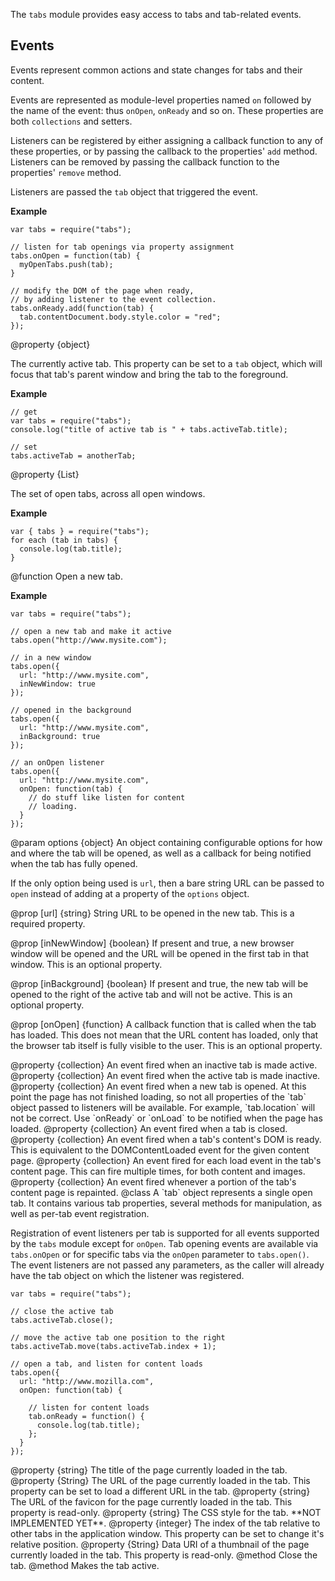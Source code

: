 <!-- contributed by Dietrich Ayala [dietrich@mozilla.com]  -->
<!-- edited by Noelle Murata [fiveinchpixie@gmail.com]  -->


The `tabs` module provides easy access to tabs and tab-related events.

Events
------

Events represent common actions and state changes for tabs and their content.

Events are represented as module-level properties named `on` followed by the
name of the event: thus `onOpen`, `onReady` and so on. These properties are
both `collections` and setters.

Listeners can be registered by either assigning a callback function to any
of these properties, or by passing the callback to the properties' `add`
method.  Listeners can be removed by passing the callback function to the
properties' `remove` method.

Listeners are passed the `tab` object that triggered the event.

**Example**

    var tabs = require("tabs");

    // listen for tab openings via property assignment
    tabs.onOpen = function(tab) {
      myOpenTabs.push(tab);
    }

    // modify the DOM of the page when ready,
    // by adding listener to the event collection.
    tabs.onReady.add(function(tab) {
      tab.contentDocument.body.style.color = "red";
    });

<api name="activeTab">
@property {object}

The currently active tab.  This property can be set to a `tab` object, which
will focus that tab's parent window and bring the tab to the foreground.

**Example**

    // get
    var tabs = require("tabs");
    console.log("title of active tab is " + tabs.activeTab.title);

    // set
    tabs.activeTab = anotherTab;

</api>

<api name="tabs">
@property {List}

The set of open tabs, across all open windows.

**Example**

    var { tabs } = require("tabs");
    for each (tab in tabs) {
      console.log(tab.title);
    }

</api>

<api name="open">
@function
Open a new tab.

**Example**

    var tabs = require("tabs");

    // open a new tab and make it active
    tabs.open("http://www.mysite.com");

    // in a new window
    tabs.open({
      url: "http://www.mysite.com",
      inNewWindow: true
    });

    // opened in the background
    tabs.open({
      url: "http://www.mysite.com",
      inBackground: true
    });

    // an onOpen listener
    tabs.open({
      url: "http://www.mysite.com",
      onOpen: function(tab) {
        // do stuff like listen for content
        // loading.
      }
    });

@param options {object}
An object containing configurable options for how and where the tab will be
opened, as well as a callback for being notified when the tab has fully opened.

If the only option being used is `url`, then a bare string URL can be passed to
`open` instead of adding at a property of the `options` object.

@prop [url] {string}
String URL to be opened in the new tab.
This is a required property.

@prop [inNewWindow] {boolean}
If present and true, a new browser window will be opened and the URL will be
opened in the first tab in that window. This is an optional property.

@prop [inBackground] {boolean}
If present and true, the new tab will be opened to the right of the active tab
and will not be active. This is an optional property.

@prop [onOpen] {function}
A callback function that is called when the tab has loaded. This does not mean
that the URL content has loaded, only that the browser tab itself is fully
visible to the user. This is an optional property.

</api>

<api name="onActivate">
@property {collection}
An event fired when an inactive tab is made active.
</api>

<api name="onDeactivate">
@property {collection}
An event fired when the active tab is made inactive.
</api>

<api name="onOpen">
@property {collection}
An event fired when a new tab is opened. At this point the page has not
finished loading, so not all properties of the `tab` object passed to
listeners will be available. For example, `tab.location` will not be
correct. Use `onReady` or `onLoad` to be notified when the page has loaded.
</api>

<api name="onClose">
@property {collection}
An event fired when a tab is closed.
</api>

<api name="onReady">
@property {collection}
An event fired when a tab's content's DOM is ready.
This is equivalent to the DOMContentLoaded event
for the given content page.
</api>

<api name="onLoad">
@property {collection}
An event fired for each load event in the tab's content page.
This can fire multiple times, for both content and images.
</api>

<api name="onPaint">
@property {collection}
An event fired whenever a portion of the tab's content page is repainted.

</api>

<api name="Tab">
@class
A `tab` object represents a single open tab. It contains various tab
properties, several methods for manipulation, as well as per-tab event
registration.

Registration of event listeners per tab is supported for all events supported by
the `tabs` module except for `onOpen`. Tab opening events are available via
`tabs.onOpen` or for specific tabs via the `onOpen` parameter to `tabs.open()`.
The event listeners are not passed any parameters, as the caller will already
have the tab object on which the listener was registered.

    var tabs = require("tabs");

    // close the active tab
    tabs.activeTab.close();

    // move the active tab one position to the right
    tabs.activeTab.move(tabs.activeTab.index + 1);

    // open a tab, and listen for content loads
    tabs.open({
      url: "http://www.mozilla.com",
      onOpen: function(tab) {

        // listen for content loads
        tab.onReady = function() {
          console.log(tab.title);
        };
      }
    });

<api name="title">
@property {string}
The title of the page currently loaded in the tab.
</api>

<api name="location">
@property {String}
The URL of the page currently loaded in the tab.
This property can be set to load a different URL in the tab.
</api>

<api name="favicon">
@property {string}
The URL of the favicon for the page currently loaded in the tab.
This property is read-only.
</api>

<api name="style">
@property {string}
The CSS style for the tab. **NOT IMPLEMENTED YET**.
</api>

<api name="index">
@property {integer}
The index of the tab relative to other tabs in the application window.
This property can be set to change it's relative position.
</api>

<api name="thumbnail">
@property {String}
Data URI of a thumbnail of the page currently loaded in the tab.
This property is read-only.
</api>

<api name="close">
@method
Close the tab.
</api>

<api name="focus">
@method
Makes the tab active.
</api>

